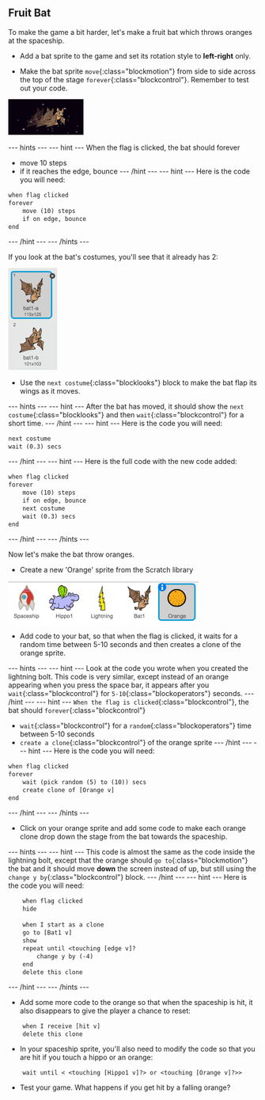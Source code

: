 ## Fruit Bat

To make the game a bit harder, let's make a fruit bat which throws oranges at the spaceship.

+ Add a bat sprite to the game and set its rotation style to **left-right** only.

+ Make the bat sprite `move`{:class="blockmotion"} from side to side across the top of the stage `forever`{:class="blockcontrol"}. Remember to test out your code.

![screenshot](images/invaders-bat.png)

--- hints ---
--- hint ---
When the flag is clicked, the bat should forever
- move 10 steps
- if it reaches the edge, bounce
--- /hint ---
--- hint ---
Here is the code you will need:

```blocks
when flag clicked
forever
    move (10) steps
    if on edge, bounce
end
```
--- /hint ---
--- /hints ---

If you look at the bat's costumes, you'll see that it already has 2:

![screenshot](images/invaders-bat-costume.png)

+ Use the `next costume`{:class="blocklooks"} block to make the bat flap its wings as it moves.

--- hints ---
--- hint ---
After the bat has moved, it should show the `next costume`{:class="blocklooks"} and then `wait`{:class="blockcontrol"} for a short time.
--- /hint ---
--- hint ---
Here is the code you will need:

```blocks
next costume
wait (0.3) secs
```
--- /hint ---
--- hint ---
Here is the full code with the new code added:

```blocks
when flag clicked
forever
    move (10) steps
    if on edge, bounce
    next costume
    wait (0.3) secs
end
```
--- /hint ---
--- /hints ---

Now let's make the bat throw oranges.

+ Create a new 'Orange' sprite from the Scratch library

![screenshot](images/invaders-orange.png)


+ Add code to your bat, so that when the flag is clicked, it waits for a random time between 5-10 seconds and then creates a clone of the orange sprite.

--- hints ---
--- hint ---
Look at the code you wrote when you created the lightning bolt. This code is very similar, except instead of an orange appearing when you press the space bar, it appears after you `wait`{:class="blockcontrol"} for `5-10`{:class="blockoperators"} seconds.
--- /hint ---
--- hint ---
`When the flag is clicked`{:class="blockcontrol"}, the bat should
`forever`{:class="blockcontrol"}
- `wait`{:class="blockcontrol"} for a `random`{:class="blockoperators"} time between 5-10 seconds
- `create a clone`{:class="blockcontrol"} of the orange sprite
--- /hint ---
--- hint ---
Here is the code you will need:

```blocks
when flag clicked
forever
	wait (pick random (5) to (10)) secs
	create clone of [Orange v]
end
```
--- /hint ---
--- /hints ---

+ Click on your orange sprite and add some code to make each orange clone drop down the stage from the bat towards the spaceship.

--- hints ---
--- hint ---
This code is almost the same as the code inside the lightning bolt, except that the orange should `go to`{:class="blockmotion"} the bat and it should move **down** the screen instead of up, but still using the `change y by`{:class="blockcontrol"} block.
--- /hint ---
--- hint ---
Here is the code you will need:

```blocks
	when flag clicked
	hide

	when I start as a clone
	go to [Bat1 v]
	show
	repeat until <touching [edge v]?
		change y by (-4)
	end
	delete this clone

```
--- /hint ---
--- /hints ---


+ Add some more code to the orange so that when the spaceship is hit, it also disappears to give the player a chance to reset:

```blocks
	when I receive [hit v]
	delete this clone
```

+ In your spaceship sprite, you'll also need to modify the code so that you are hit if you touch a hippo or an orange:

```blocks
	wait until < <touching [Hippo1 v]?> or <touching [Orange v]?>>
```

+ Test your game. What happens if you get hit by a falling orange?
